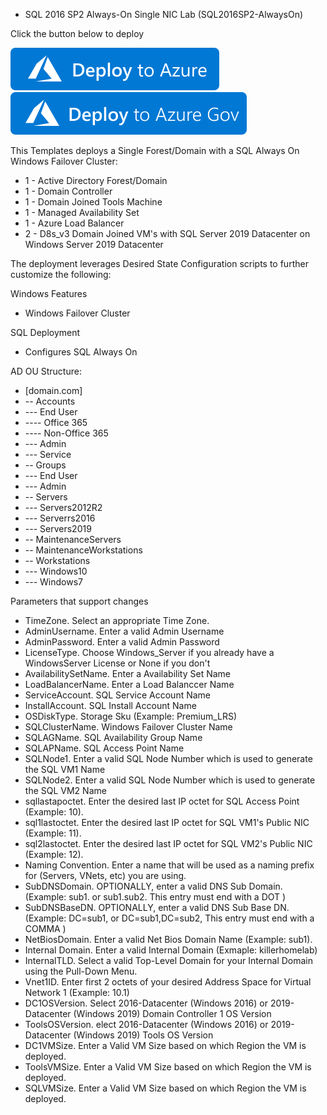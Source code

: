 - SQL 2016 SP2 Always-On Single NIC Lab (SQL2016SP2-AlwaysOn)

Click the button below to deploy

[![Deploy To Azure](https://raw.githubusercontent.com/Azure/azure-quickstart-templates/master/1-CONTRIBUTION-GUIDE/images/deploytoazure.svg?sanitize=true)](https://portal.azure.com/#create/Microsoft.Template/uri/https%3A%2F%2Fraw.githubusercontent.com%2Felliottfieldsjr%2FKillerHomeLab%2FDevelopment%2FSQL2016SP2-AlwaysOn-Single-NIC%2Fazuredeploy.json)
[![Deploy To Azure US Gov](https://raw.githubusercontent.com/Azure/azure-quickstart-templates/master/1-CONTRIBUTION-GUIDE/images/deploytoazuregov.svg?sanitize=true)](https://portal.azure.us/#create/Microsoft.Template/uri/https%3A%2F%2Fraw.githubusercontent.com%2Felliottfieldsjr%2FKillerHomeLab%2FDevelopment%2FSQL2016SP2-AlwaysOn-Single-NIC%2Fazuregovdeploy.json)

This Templates deploys a Single Forest/Domain with a SQL Always On Windows Failover Cluster:

- 1 - Active Directory Forest/Domain
- 1 - Domain Controller
- 1 - Domain Joined Tools Machine
- 1 - Managed Availability Set
- 1 - Azure Load Balancer
- 2 - D8s_v3 Domain Joined VM's with SQL Server 2019 Datacenter on Windows Server 2019 Datacenter

The deployment leverages Desired State Configuration scripts to further customize the following:

Windows Features
- Windows Failover Cluster

SQL Deployment
- Configures SQL Always On

AD OU Structure:
- [domain.com]
- -- Accounts
- --- End User
- ---- Office 365
- ---- Non-Office 365
- --- Admin
- --- Service
- -- Groups
- --- End User
- --- Admin
- -- Servers
- --- Servers2012R2
- --- Serverrs2016
- --- Servers2019
- -- MaintenanceServers
- -- MaintenanceWorkstations
- -- Workstations
- --- Windows10
- --- Windows7

Parameters that support changes
- TimeZone.  Select an appropriate Time Zone.
- AdminUsername.  Enter a valid Admin Username
- AdminPassword.  Enter a valid Admin Password
- LicenseType.  Choose Windows_Server if you already have a WindowsServer License or None if you don't
- AvailabilitySetName.  Enter a Availability Set Name
- LoadBalancerName.  Enter a Load Balanccer Name
- ServiceAccount.  SQL Service Account Name
- InstallAccount.  SQL Install Account Name
- OSDiskType.  Storage Sku (Example:  Premium_LRS)
- SQLClusterName.  Windows Failover Cluster Name
- SQLAGName.  SQL Availability Group Name
- SQLAPName.  SQL Access Point Name
- SQLNode1.  Enter a valid SQL Node Number which is used to generate the SQL VM1 Name
- SQLNode2.  Enter a valid SQL Node Number which is used to generate the SQL VM2 Name
- sqllastapoctet.  Enter the desired last IP octet for SQL Access Point (Example:  10).
- sql1lastoctet.  Enter the desired last IP octet for SQL VM1's Public NIC (Example:  11).
- sql2lastoctet.  Enter the desired last IP octet for SQL VM2's Public NIC (Example:  12).
- Naming Convention. Enter a name that will be used as a naming prefix for (Servers, VNets, etc) you are using.
- SubDNSDomain.  OPTIONALLY, enter a valid DNS Sub Domain. (Example:  sub1. or sub1.sub2.    This entry must end with a DOT )
- SubDNSBaseDN.  OPTIONALLY, enter a valid DNS Sub Base DN. (Example:  DC=sub1, or DC=sub1,DC=sub2,    This entry must end with a COMMA )
- NetBiosDomain.  Enter a valid Net Bios Domain Name (Example:  sub1).
- Internal Domain.  Enter a valid Internal Domain (Exmaple:  killerhomelab)
- InternalTLD.  Select a valid Top-Level Domain for your Internal Domain using the Pull-Down Menu.
- Vnet1ID.  Enter first 2 octets of your desired Address Space for Virtual Network 1 (Example:  10.1)
- DC1OSVersion.  Select 2016-Datacenter (Windows 2016) or 2019-Datacenter (Windows 2019) Domain Controller 1 OS Version
- ToolsOSVersion.  elect 2016-Datacenter (Windows 2016) or 2019-Datacenter (Windows 2019) Tools OS Version
- DC1VMSize.  Enter a Valid VM Size based on which Region the VM is deployed.
- ToolsVMSize.  Enter a Valid VM Size based on which Region the VM is deployed.
- SQLVMSize.  Enter a Valid VM Size based on which Region the VM is deployed.